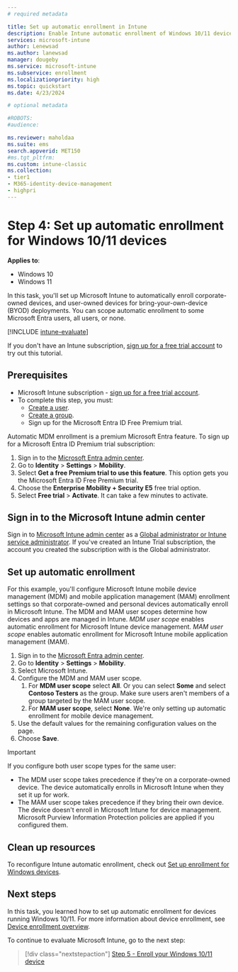 ```yaml
---
# required metadata

title: Set up automatic enrollment in Intune
description: Enable Intune automatic enrollment of Windows 10/11 devices that join or register with your Microsoft Entra ID. 
services: microsoft-intune
author: Lenewsad
ms.author: lanewsad
manager: dougeby
ms.service: microsoft-intune
ms.subservice: enrollment
ms.localizationpriority: high
ms.topic: quickstart
ms.date: 4/23/2024

# optional metadata

#ROBOTS:
#audience:

ms.reviewer: maholdaa
ms.suite: ems
search.appverid: MET150
#ms.tgt_pltfrm:
ms.custom: intune-classic
ms.collection:
- tier1
- M365-identity-device-management
- highpri
---
```


# Step 4: Set up automatic enrollment for Windows 10/11 devices  

**Applies to**:

- Windows 10  
- Windows 11  

In this task, you'll set up Microsoft Intune to automatically enroll corporate-owned devices, and user-owned devices for bring-your-own-device (BYOD) deployments. You can scope automatic enrollment to some Microsoft Entra users, all users, or none. 

[!INCLUDE [intune-evaluate](../includes/intune-evaluate.md)]

If you don't have an Intune subscription, [sign up for a free trial account](../fundamentals/free-trial-sign-up.md) to try out this tutorial. 

## Prerequisites 

- Microsoft Intune subscription - [sign up for a free trial account](../fundamentals/free-trial-sign-up.md).
- To complete this step, you must:  
  - [Create a user](../fundamentals/quickstart-create-user.md).  
  - [Create a group](../fundamentals/quickstart-create-group.md).
  - Sign up for the Microsoft Entra ID Free Premium trial.

Automatic MDM enrollment is a premium Microsoft Entra feature. To sign up for a Microsoft Entra ID Premium trial subscription:  

1. Sign in to the [Microsoft Entra admin center](https://entra.microsoft.com/).  
2. Go to **Identity** > **Settings** > **Mobility**.  
3. Select **Get a free Premium trial to use this feature**. This option gets you the Microsoft Entra ID Free Premium trial.  
4. Choose the **Enterprise Mobility + Security E5** free trial option.  
5. Select **Free trial** > **Activate**. It can take a few minutes to activate.  

## Sign in to the Microsoft Intune admin center

Sign in to [Microsoft Intune admin center](https://go.microsoft.com/fwlink/?linkid=2109431) as a [Global administrator or Intune service administrator](../fundamentals/users-add.md#types-of-administrators). If you've created an Intune Trial subscription, the account you created the subscription with is the Global administrator.  

## Set up automatic enrollment  

For this example, you'll configure Microsoft Intune mobile device management (MDM) and mobile application management (MAM) enrollment settings so that corporate-owned and personal devices automatically enroll in Microsoft Intune. The MDM and MAM user scopes determine how devices and apps are managed in Intune. *MDM user scope* enables automatic enrollment for Microsoft Intune device management. *MAM user scope* enables automatic enrollment for Microsoft Intune mobile application management (MAM). 

1. Sign in to the [Microsoft Entra admin center](https://entra.microsoft.com/).  
2. Go to **Identity** > **Settings** > **Mobility**.  
4. Select Microsoft Intune.   
5. Configure the MDM and MAM user scope.   
   1. For **MDM user scope** select **All**. Or you can select **Some** and select **Contoso Testers** as the group. Make sure users aren't members of a group targeted by the MAM user scope.     
   2. For **MAM user scope**, select **None**. We're only setting up automatic enrollment for mobile device management. 
6. Use the default values for the remaining configuration values on the page.    
7. Choose **Save**.  

>[!IMPORTANT]
> If you configure both user scope types for the same user:
> - The MDM user scope takes precedence if they're on a corporate-owned device. The device automatically enrolls in Microsoft Intune when they set it up for work.  
> - The MAM user scope takes precedence if they bring their own device. The device doesn't enroll in Microsoft Intune for device management. Microsoft Purview Information Protection policies are applied if you configured them. 

## Clean up resources  

To reconfigure Intune automatic enrollment, check out [Set up enrollment for Windows devices](windows-enroll.md).  

## Next steps  

In this task, you learned how to set up automatic enrollment for devices running Windows 10/11. For more information about device enrollment, see [Device enrollment overview](../fundamentals/deployment-guide-enrollment.md).  

To continue to evaluate Microsoft Intune, go to the next step:

> [!div class="nextstepaction"]
> [Step 5 - Enroll your Windows 10/11 device](quickstart-enroll-windows-device.md)  
